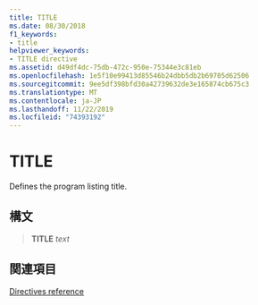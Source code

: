 ```yaml
---
title: TITLE
ms.date: 08/30/2018
f1_keywords:
- title
helpviewer_keywords:
- TITLE directive
ms.assetid: d49df4dc-75db-472c-950e-75344e3c81eb
ms.openlocfilehash: 1e5f10e99413d85546b24dbb5db2b69705d62506
ms.sourcegitcommit: 9ee5df398bfd30a42739632de3e165874cb675c3
ms.translationtype: MT
ms.contentlocale: ja-JP
ms.lasthandoff: 11/22/2019
ms.locfileid: "74393192"
---
```

# <a name="title"></a>TITLE

Defines the program listing title.

## <a name="syntax"></a>構文

> **TITLE** *text*

## <a name="see-also"></a>関連項目

[Directives reference](directives-reference.md)
